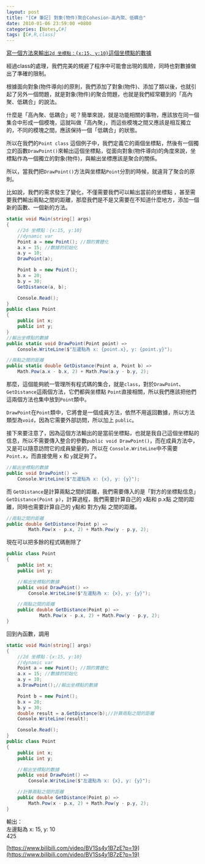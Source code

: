 ```yaml
---
layout: post
title: "[C# 筆記] 對象(物件)聚合Cohesion-高內聚、低耦合"
date: 2010-01-06 23:59:00 +0800
categories: [Notes,C#]
tags: [C#,R,class]
---
```


[寫一個方法來輸出`2d 坐標點：{x:15, y:10}`這個坐標點的數據](https://riivalin.github.io/posts/2010/01/r-csharp-note-5/)  

經過class的處理，我們完美的規避了程序中可能會出現的風險，同時也對數據做出了準確的限制。

根據面向對象(物件導向)的原則，我們添加了對象(物件)、添加了類以後，也就引起了另外一個問題，就是對象(物件)的聚合問題，也就是我們經常聽到的「高內聚、低耦合」的說法。

什麼是「高內聚、低耦合」呢？簡單來說，就是功能相關的事物，應該放在同一個集合中形成一個模塊，這就叫做「高內聚」，而這些模塊之間又應該是相互獨立的，不同的模塊之間，應該保持一個「低耦合」的狀態。

所以在我們的`Point class` 這個例子中，我們定義它的兩個坐標點，然後有一個獨立的函數`DrawPoint()`來輸出這個坐標點，從面向對象(物件導向)的角度來說，坐標點作為一個獨立的對象(物件)，與輸出坐標應該是聚合的關係。

所以，當我們把`DrawPoint()`方法與坐標點`Point`分割的時候，就違背了聚合的原則。

比如說，我們的需求發生了變化，不僅需要我們可以輸出當前的坐標點
，甚至需要我們輸出兩點之間的距離，那麼我們是不是又需要在不知道什麼地方，添加一個新的函數、一個新的方法。

```c#
static void Main(string[] args)
{
    //2d 坐標點：{x:15, y:10}
    //dynamic var
    Point a = new Point(); //類的實體化
    a.x = 15; //數據的初始化
    a.y = 10;
    DrawPoint(a);

    Point b = new Point();
    b.x = 20;
    b.y = 30;
    GetDistance(a, b);

    Console.Read();
}
public class Point
{
    public int x;
    public int y;
}
//輸出坐標點的數據
public static void DrawPoint(Point point) =>
    Console.WriteLine($"左邊點為 x: {point.x}, y: {point.y}");

//兩點之間的距離
public static double GetDistance(Point a, Point b) =>
    Math.Pow(a.x - b.x, 2) + Math.Pow(a.y - b.y, 2);
```

那麼，這個能夠統一管理所有程式碼的集合，就是`class`，對於`DrawPoint`、`GetDistance`這兩個方法，它們都與坐標點 `Point`直接相關，所以我們應該把他們這兩個方法也集中放到`Point`類中。

`DrawPoint`在`Point`類中，它將會是一個成員方法，依然不用返回數據，所以方法類型為`void`，因為它需要外部訪問，所以加上 `public`。

接下來要注意了，因為這個方法輸出的是當前坐標點，也就是我自己這個坐標點的信息，所以不需要傳入整合的參數`public void DrawPoint()`，而在成員方法中，又是可以隨意訪問它的成員變量的，所以在 `Console.WriteLine`中不需要`Point.x`，而直接使用 `x` 和 `y`就足夠了。

```c#
//輸出坐標點的數據
public void DrawPoint() =>
    Console.WriteLine($"左邊點為 x: {x}, y: {y}");
```

而 `GetDistance`是計算兩點之間的距離，我們需要傳入的是「對方的坐標點信息」`GetDistance(Point p)`，計算過程，我們需要計算自己的 x點和 p.x點 之間的距離，同時也需要計算自己的 y點和 對方y點 之間的距離。

```c#
//兩點之間的距離
public double GetDistance(Point p) =>
        Math.Pow(x - p.x, 2) + Math.Pow(y - p.y, 2);
```

現在可以把多餘的程式碼刪除了

```c#
public class Point
{
    public int x;
    public int y;

    //輸出坐標點的數據
    public void DrawPoint() =>
        Console.WriteLine($"左邊點為 x: {x}, y: {y}");

    //兩點之間的距離
    public double GetDistance(Point p) =>
            Math.Pow(x - p.x, 2) + Math.Pow(y - p.y, 2);
}
```

回到內函數，調用

```c#
static void Main(string[] args)
{
    //2d 坐標點：{x:15, y:10}
    //dynamic var
    Point a = new Point(); //類的實體化
    a.x = 15; //數據的初始化
    a.y = 10;
    a.DrawPoint();//輸出坐標點的數據

    Point b = new Point();
    b.x = 20;
    b.y = 30;
    double result = a.GetDistance(b);//計算兩點之間的距離
    Console.WriteLine(result);

    Console.Read();
}
public class Point
{
    public int x;
    public int y;

    //輸出坐標點的數據
    public void DrawPoint() =>
        Console.WriteLine($"左邊點為 x: {x}, y: {y}");

    //計算兩點之間的距離
    public double GetDistance(Point p) =>
        Math.Pow(x - p.x, 2) + Math.Pow(y - p.y, 2);
}
```
輸出：  
左邊點為 x: 15, y: 10   
425 

[https://www.bilibili.com/video/BV1Ss4y1B7zE?p=19](https://www.bilibili.com/video/BV1Ss4y1B7zE?p=19)